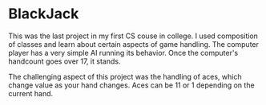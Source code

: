 # BlackJack

This was the last project in my first CS couse in college. I used composition of classes and learn about certain aspects of game handling. The computer player has a very simple AI running its behavior. Once the computer's handcount goes over 17, it stands. 

The challenging aspect of this project was the handling of aces, which change value as your hand changes. Aces can be 11 or 1 depending on the current hand. 
